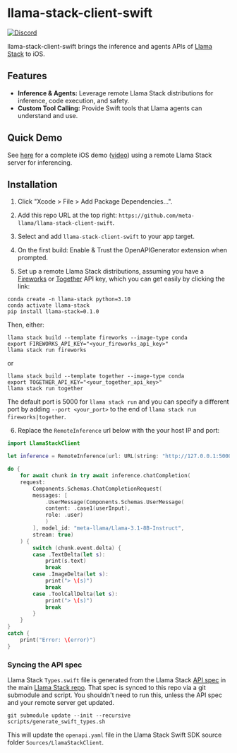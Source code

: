 # llama-stack-client-swift

[![Discord](https://img.shields.io/discord/1257833999603335178)](https://discord.gg/llama-stack)

llama-stack-client-swift brings the inference and agents APIs of [Llama Stack](https://github.com/meta-llama/llama-stack) to iOS.

## Features

- **Inference & Agents:** Leverage remote Llama Stack distributions for inference, code execution, and safety.
- **Custom Tool Calling:**  Provide Swift tools that Llama agents can understand and use.

## Quick Demo
See [here](https://github.com/meta-llama/llama-stack-apps/tree/ios_demo/examples/ios_quick_demo/iOSQuickDemo) for a complete iOS demo ([video](https://drive.google.com/file/d/1HnME3VmsYlyeFgsIOMlxZy5c8S2xP4r4/view?usp=sharing)) using a remote Llama Stack server for inferencing.

## Installation

1. Click "Xcode > File > Add Package Dependencies...".

2. Add this repo URL at the top right: `https://github.com/meta-llama/llama-stack-client-swift`.

3. Select and add `llama-stack-client-swift` to your app target.

4. On the first build: Enable & Trust the OpenAPIGenerator extension when prompted.

5. Set up a remote Llama Stack distributions, assuming you have a [Fireworks](https://fireworks.ai/account/api-keys) or [Together](https://api.together.ai/) API key, which you can get easily by clicking the link:

```
conda create -n llama-stack python=3.10
conda activate llama-stack
pip install llama-stack=0.1.0
```
Then, either:
```
llama stack build --template fireworks --image-type conda
export FIREWORKS_API_KEY="<your_fireworks_api_key>"
llama stack run fireworks
```
or
```
llama stack build --template together --image-type conda
export TOGETHER_API_KEY="<your_together_api_key>"
llama stack run together
```

The default port is 5000 for `llama stack run` and you can specify a different port by adding `--port <your_port>` to the end of `llama stack run fireworks|together`.

6. Replace the `RemoteInference` url below with the your host IP and port:

```swift
import LlamaStackClient

let inference = RemoteInference(url: URL(string: "http://127.0.0.1:5000")!)

do {
    for await chunk in try await inference.chatCompletion(
    request:
        Components.Schemas.ChatCompletionRequest(
        messages: [
            .UserMessage(Components.Schemas.UserMessage(
            content: .case1(userInput),
            role: .user)
            )
        ], model_id: "meta-llama/Llama-3.1-8B-Instruct",
        stream: true)
    ) {
        switch (chunk.event.delta) {
        case .TextDelta(let s):
            print(s.text)
            break
        case .ImageDelta(let s):
            print("> \(s)")
            break
        case .ToolCallDelta(let s):
            print("> \(s)")
            break
        }
    }
}
catch {
    print("Error: \(error)")
}
```

### Syncing the API spec

Llama Stack `Types.swift` file is generated from the Llama Stack [API spec](https://github.com/meta-llama/llama-stack/blob/main/docs/resources/llama-stack-spec.yaml) in the main [Llama Stack repo](https://github.com/meta-llama/llama-stack). That spec is synced to this repo via a git submodule and script. You shouldn't need to run this, unless the API spec and your remote server get updated.

```
git submodule update --init --recursive
scripts/generate_swift_types.sh
```

This will update the `openapi.yaml` file in the Llama Stack Swift SDK source folder `Sources/LlamaStackClient`.

